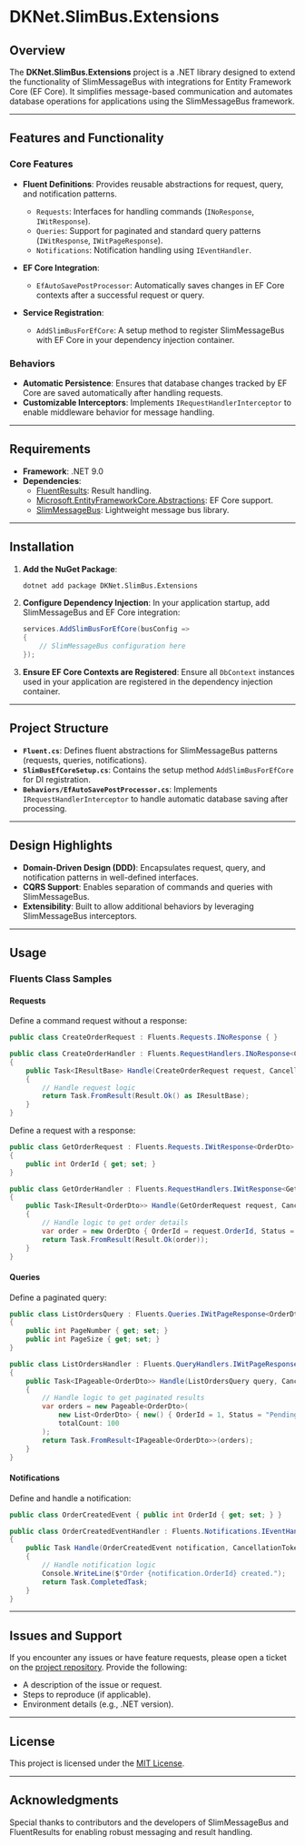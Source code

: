 # DKNet.SlimBus.Extensions

## Overview

The **DKNet.SlimBus.Extensions** project is a .NET library designed to extend the functionality of SlimMessageBus with integrations for Entity Framework Core (EF Core). It simplifies message-based communication and automates database operations for applications using the SlimMessageBus framework.

---

## Features and Functionality

### Core Features
- **Fluent Definitions**: Provides reusable abstractions for request, query, and notification patterns.
    - `Requests`: Interfaces for handling commands (`INoResponse`, `IWitResponse`).
    - `Queries`: Support for paginated and standard query patterns (`IWitResponse`, `IWitPageResponse`).
    - `Notifications`: Notification handling using `IEventHandler`.

- **EF Core Integration**:
    - `EfAutoSavePostProcessor`: Automatically saves changes in EF Core contexts after a successful request or query.

- **Service Registration**:
    - `AddSlimBusForEfCore`: A setup method to register SlimMessageBus with EF Core in your dependency injection container.

### Behaviors
- **Automatic Persistence**: Ensures that database changes tracked by EF Core are saved automatically after handling requests.
- **Customizable Interceptors**: Implements `IRequestHandlerInterceptor` to enable middleware behavior for message handling.

---

## Requirements

- **Framework**: .NET 9.0
- **Dependencies**:
    - [FluentResults](https://github.com/altmann/FluentResults): Result handling.
    - [Microsoft.EntityFrameworkCore.Abstractions](https://learn.microsoft.com/en-us/ef/): EF Core support.
    - [SlimMessageBus](https://github.com/zarusz/SlimMessageBus): Lightweight message bus library.

---

## Installation

1. **Add the NuGet Package**:
   ```bash
   dotnet add package DKNet.SlimBus.Extensions
   ```

2. **Configure Dependency Injection**:
   In your application startup, add SlimMessageBus and EF Core integration:
   ```csharp
   services.AddSlimBusForEfCore(busConfig =>
   {
       // SlimMessageBus configuration here
   });
   ```

3. **Ensure EF Core Contexts are Registered**:
   Ensure all `DbContext` instances used in your application are registered in the dependency injection container.

---

## Project Structure

- **`Fluent.cs`**: Defines fluent abstractions for SlimMessageBus patterns (requests, queries, notifications).
- **`SlimBusEfCoreSetup.cs`**: Contains the setup method `AddSlimBusForEfCore` for DI registration.
- **`Behaviors/EfAutoSavePostProcessor.cs`**: Implements `IRequestHandlerInterceptor` to handle automatic database saving after processing.

---

## Design Highlights

- **Domain-Driven Design (DDD)**: Encapsulates request, query, and notification patterns in well-defined interfaces.
- **CQRS Support**: Enables separation of commands and queries with SlimMessageBus.
- **Extensibility**: Built to allow additional behaviors by leveraging SlimMessageBus interceptors.

---

## Usage

### Fluents Class Samples

#### Requests

Define a command request without a response:
```csharp
public class CreateOrderRequest : Fluents.Requests.INoResponse { }

public class CreateOrderHandler : Fluents.RequestHandlers.INoResponse<CreateOrderRequest>
{
    public Task<IResultBase> Handle(CreateOrderRequest request, CancellationToken cancellationToken)
    {
        // Handle request logic
        return Task.FromResult(Result.Ok() as IResultBase);
    }
}
```

Define a request with a response:
```csharp
public class GetOrderRequest : Fluents.Requests.IWitResponse<OrderDto>
{
    public int OrderId { get; set; }
}

public class GetOrderHandler : Fluents.RequestHandlers.IWitResponse<GetOrderRequest, OrderDto>
{
    public Task<IResult<OrderDto>> Handle(GetOrderRequest request, CancellationToken cancellationToken)
    {
        // Handle logic to get order details
        var order = new OrderDto { OrderId = request.OrderId, Status = "Completed" };
        return Task.FromResult(Result.Ok(order));
    }
}
```

#### Queries

Define a paginated query:
```csharp
public class ListOrdersQuery : Fluents.Queries.IWitPageResponse<OrderDto>
{
    public int PageNumber { get; set; }
    public int PageSize { get; set; }
}

public class ListOrdersHandler : Fluents.QueryHandlers.IWitPageResponse<ListOrdersQuery, OrderDto>
{
    public Task<IPageable<OrderDto>> Handle(ListOrdersQuery query, CancellationToken cancellationToken)
    {
        // Handle logic to get paginated results
        var orders = new Pageable<OrderDto>(
            new List<OrderDto> { new() { OrderId = 1, Status = "Pending" } },
            totalCount: 100
        );
        return Task.FromResult<IPageable<OrderDto>>(orders);
    }
}
```

#### Notifications

Define and handle a notification:
```csharp
public class OrderCreatedEvent { public int OrderId { get; set; } }

public class OrderCreatedEventHandler : Fluents.Notifications.IEventHandler<OrderCreatedEvent>
{
    public Task Handle(OrderCreatedEvent notification, CancellationToken cancellationToken)
    {
        // Handle notification logic
        Console.WriteLine($"Order {notification.OrderId} created.");
        return Task.CompletedTask;
    }
}
```

---

## Issues and Support

If you encounter any issues or have feature requests, please open a ticket on the [project repository](https://github.com/baoduy/DKNet). Provide the following:
- A description of the issue or request.
- Steps to reproduce (if applicable).
- Environment details (e.g., .NET version).

---

## License

This project is licensed under the [MIT License](https://opensource.org/licenses/MIT).

---

## Acknowledgments

Special thanks to contributors and the developers of SlimMessageBus and FluentResults for enabling robust messaging and result handling.



